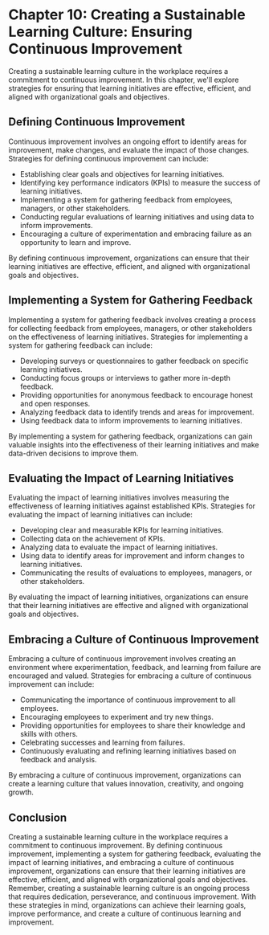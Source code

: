 Chapter 10: Creating a Sustainable Learning Culture: Ensuring Continuous Improvement
====================================================================================

Creating a sustainable learning culture in the workplace requires a commitment to continuous improvement. In this chapter, we'll explore strategies for ensuring that learning initiatives are effective, efficient, and aligned with organizational goals and objectives.

Defining Continuous Improvement
-------------------------------

Continuous improvement involves an ongoing effort to identify areas for improvement, make changes, and evaluate the impact of those changes. Strategies for defining continuous improvement can include:

* Establishing clear goals and objectives for learning initiatives.
* Identifying key performance indicators (KPIs) to measure the success of learning initiatives.
* Implementing a system for gathering feedback from employees, managers, or other stakeholders.
* Conducting regular evaluations of learning initiatives and using data to inform improvements.
* Encouraging a culture of experimentation and embracing failure as an opportunity to learn and improve.

By defining continuous improvement, organizations can ensure that their learning initiatives are effective, efficient, and aligned with organizational goals and objectives.

Implementing a System for Gathering Feedback
--------------------------------------------

Implementing a system for gathering feedback involves creating a process for collecting feedback from employees, managers, or other stakeholders on the effectiveness of learning initiatives. Strategies for implementing a system for gathering feedback can include:

* Developing surveys or questionnaires to gather feedback on specific learning initiatives.
* Conducting focus groups or interviews to gather more in-depth feedback.
* Providing opportunities for anonymous feedback to encourage honest and open responses.
* Analyzing feedback data to identify trends and areas for improvement.
* Using feedback data to inform improvements to learning initiatives.

By implementing a system for gathering feedback, organizations can gain valuable insights into the effectiveness of their learning initiatives and make data-driven decisions to improve them.

Evaluating the Impact of Learning Initiatives
---------------------------------------------

Evaluating the impact of learning initiatives involves measuring the effectiveness of learning initiatives against established KPIs. Strategies for evaluating the impact of learning initiatives can include:

* Developing clear and measurable KPIs for learning initiatives.
* Collecting data on the achievement of KPIs.
* Analyzing data to evaluate the impact of learning initiatives.
* Using data to identify areas for improvement and inform changes to learning initiatives.
* Communicating the results of evaluations to employees, managers, or other stakeholders.

By evaluating the impact of learning initiatives, organizations can ensure that their learning initiatives are effective and aligned with organizational goals and objectives.

Embracing a Culture of Continuous Improvement
---------------------------------------------

Embracing a culture of continuous improvement involves creating an environment where experimentation, feedback, and learning from failure are encouraged and valued. Strategies for embracing a culture of continuous improvement can include:

* Communicating the importance of continuous improvement to all employees.
* Encouraging employees to experiment and try new things.
* Providing opportunities for employees to share their knowledge and skills with others.
* Celebrating successes and learning from failures.
* Continuously evaluating and refining learning initiatives based on feedback and analysis.

By embracing a culture of continuous improvement, organizations can create a learning culture that values innovation, creativity, and ongoing growth.

Conclusion
----------

Creating a sustainable learning culture in the workplace requires a commitment to continuous improvement. By defining continuous improvement, implementing a system for gathering feedback, evaluating the impact of learning initiatives, and embracing a culture of continuous improvement, organizations can ensure that their learning initiatives are effective, efficient, and aligned with organizational goals and objectives. Remember, creating a sustainable learning culture is an ongoing process that requires dedication, perseverance, and continuous improvement. With these strategies in mind, organizations can achieve their learning goals, improve performance, and create a culture of continuous learning and improvement.
